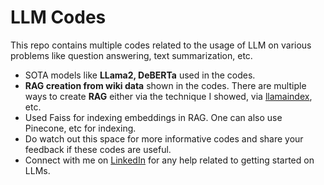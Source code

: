 # LLM Codes

This repo contains multiple codes related to the usage of LLM on various problems like question answering, text summarization, etc.
* SOTA models like **LLama2, DeBERTa** used in the codes.
* **RAG creation from wiki data** shown in the codes. There are multiple ways to create **RAG** either via the technique I showed, via [llamaindex](https://www.llamaindex.ai/), etc.
* Used Faiss for indexing embeddings in RAG. One can also use Pinecone, etc for indexing.
* Do watch out this space for more informative codes and share your feedback if these codes are useful.
* Connect with me on [LinkedIn](https://www.linkedin.com/in/ashishgupta031/) for any help related to getting started on LLMs.
